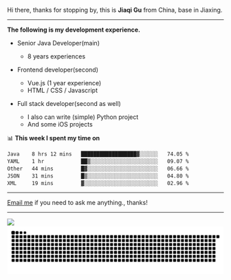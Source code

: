 Hi there, thanks for stopping by, this is **Jiaqi Gu** from China, base in Jiaxing.

---

**The following is my development experience.**

- Senior Java Developer(main)
  - 8 years experiences

- Frontend developer(second)
  - Vue.js (1 year experience)
  - HTML / CSS / Javascript
  
- Full stack developer(second as well)
  - I also can write (simple) Python project
  - And some iOS projects

📊 **This week I spent my time on**
<!--START_SECTION:waka-->

```txt
Java    8 hrs 12 mins   ██████████████████▓░░░░░░   74.05 %
YAML    1 hr            ██▒░░░░░░░░░░░░░░░░░░░░░░   09.07 %
Other   44 mins         █▓░░░░░░░░░░░░░░░░░░░░░░░   06.66 %
JSON    31 mins         █▒░░░░░░░░░░░░░░░░░░░░░░░   04.80 %
XML     19 mins         ▓░░░░░░░░░░░░░░░░░░░░░░░░   02.96 %
```

<!--END_SECTION:waka-->

---

[Email me](mailto:htk2klwgr@mozmail.com?subject=Hiring_from_GitHub) if you need to ask me anything., thanks!

---

![]( https://visitor-badge.glitch.me/badge?page_id=githubgujiaqi)
![]( https://github.com/droid-Q/droid-Q/raw/output/github-contribution-grid-snake.svg#gh-dark-mode-only)
